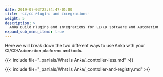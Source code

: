 ```yaml
---
date: 2019-07-03T22:24:47-05:00
title: "CI/CD Plugins and Integrations"
weight: 5
description: >
  Anka Build Plugins and Integrations for CI/CD software and Automation
expand_sub_menu_items: true
---
```


Here we will break down the two different ways to use Anka with your CI/CD/Automation platforms and tools.

{{< include file="_partials/What Is Anka/_controller-less.md" >}}

{{< include file="_partials/What Is Anka/_controller-and-registry.md" >}}
